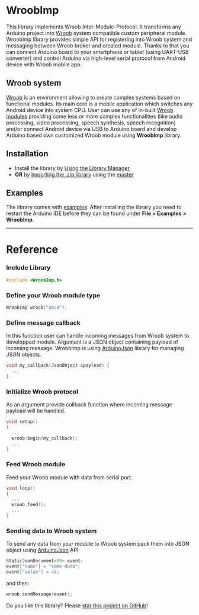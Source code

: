 # WroobImp

This library implements Wroob Inter-Module-Protocol. It transforms any Arduino project into [Wroob](https://wroob.io) system compatible custom peripheral module. WroobImp library provides simple API for registering into Wroob system and messaging between Wroob broker and created module. Thanks to that you can connect Arduino board to your smartphone or tablet (using UART-USB converter) and control Arduino via high-level serial protocol from Android device with Wroob mobile app.

## Wroob system

[Wroob](https://wroob.io) is an environment allowing to create complex systems based on functional modules. Its main core is a mobile application which switches any Android device into system CPU. User can use any of in-built [Wroob modules](https://wroob.io/#section-info) providing some less or more complex functionalities (like audio processing, video processing, speech synthesis, speech recognition) and/or connect Android device via USB to Arduino board and develop Arduino based own customized Wroob module using **WroobImp** library.

## Installation

* Install the library by [Using the Library Manager](https://www.arduino.cc/en/Guide/Libraries#toc3)
* **OR** by [Importing the .zip library](https://www.arduino.cc/en/Guide/Libraries#toc4) using the [master](https://github.com/wroob-io/arduino-wroobimp/archive/master.zip)

## Examples

The library comes with [examples](examples). After installing the library you need to restart the Arduino IDE before they can be found under **File > Examples > WroobImp**.

---

# Reference

### Include Library

```c
#include <WroobImp.h>
```

### Define your Wroob module type

```c
WroobImp wroob("abcd");
```

### Define message callback

In this function user can handle incoming messages from Wroob system to developped module. Argument is a JSON object containing payload of incoming message. WroobImp is using [ArduinoJson](https://arduinojson.org/) library for managing JSON objects.
```c
void my_callback(JsonObject &payload) {
  ...
}
```

### Initialize Wroob protocol

As an argument provide callback function where incoming message payload will be handled.

```c
void setup()
{
  ...
  wroob.begin(my_callback);
  ...
}
```

### Feed Wroob module

Feed your Wroob module with data from serial port.

```c
void loop()
{
  ... 
  wroob.feed();
  ...
}
```

### Sending data to Wroob system

To send any data from your module to Wroob system pack them into JSON object using [ArduinoJson](https://arduinojson.org/) API

```c
StaticJsonDocument<80> event;
event["name"] = "some data";
event["value"] = 48;
```

and then:

```c
wroob.sendMessage(event);
```

Do you like this library? Please [star this project on GitHub](https://github.com/wroob-io/arduino-wroobimp/stargazers)!
